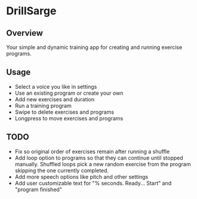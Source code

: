 # DrillSarge

## Overview
Your simple and dynamic training app for creating and running exercise programs.

## Usage
- Select a voice you like in settings
- Use an existing program or create your own
- Add new exercises and duration
- Run a training program
- Swipe to delete exercises and programs
- Longpress to move exercises and programs

## TODO
- Fix so original order of exercises remain after running a shuffle
- Add loop option to programs so that they can continue until stopped manually. Shuffled loops pick a new random exercise from the program skipping the one currently completed.
- Add more speech options like pitch and other settings
- Add user customizable text for "% seconds. Ready... Start" and "program finished"
